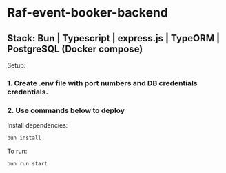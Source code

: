 # Raf-event-booker-backend

## Stack: Bun | Typescript | express.js | TypeORM | PostgreSQL (Docker compose)

Setup:

### 1. Create .env file with port numbers and DB credentials credentials.

### 2. Use commands below to deploy

Install dependencies:

```bash
bun install
```

To run:

```bash
bun run start
```
